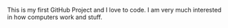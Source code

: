 This is my first GitHub Project and I love to code. I am very much interested in how computers work and stuff.